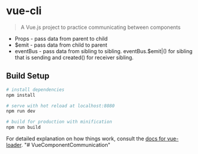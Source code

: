 # vue-cli

> A Vue.js project to practice communicating between components
* Props - pass data from parent to child
* $emit - pass data from child to parent 
* eventBus - pass data from sibling to sibling. eventBus.$emit|() for sibling that is sending and created() for receiver sibling. 


## Build Setup

``` bash
# install dependencies
npm install

# serve with hot reload at localhost:8080
npm run dev

# build for production with minification
npm run build
```

For detailed explanation on how things work, consult the [docs for vue-loader](http://vuejs.github.io/vue-loader).
"# VueComponentCommunication" 
